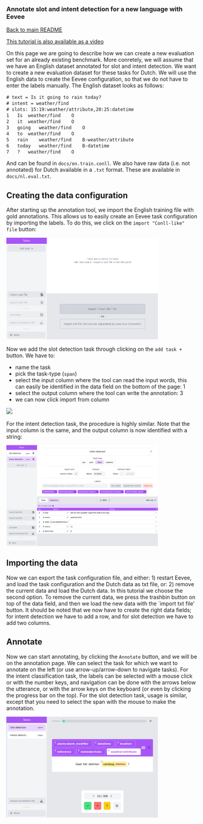 ### Annotate slot and intent detection for a new language with Eevee

[Back to main README](../README.md)

[This tutorial is also available as a video](https://youtu.be/COzBEfWdVnA)

On this page we are going to describe how we can create a new evaluation set
for an already existing benchmark. More conretely, we will assume that we have
an English dataset annotated for slot and intent detection. We want to create a
new evaluation dataset for these tasks for Dutch. We will use the English data
to create the Eevee configuration, so that we do not have to enter the labels
manually. The English dataset looks as follows:

```
# text = Is it going to rain today?
# intent = weather/find
# slots: 15:19:weather/attribute,20:25:datetime
1	Is	weather/find	O
2	it	weather/find	O
3	going	weather/find	O
4	to	weather/find	O
5	rain	weather/find	B-weather/attribute
6	today	weather/find	B-datetime
7	?	weather/find	O

```

And can be found in `docs/en.train.conll`. We also have raw data (i.e. not
annotated) for Dutch available in a `.txt` format. These are available in
`docs/nl.eval.txt`. 

## Creating the data configuration
After starting up the annotation tool, we import the English training file with 
gold annotations. This allows us to easily create an Eevee task configuration by
importing the labels. To do this, we click on the `import "Conll-like" file` button:

<img src="import-conll.png" width="400px">

Now we add the slot detection task through clicking on the `add task +` button.
We have to:
* name the task
* pick the task-type (`span`)
* select the input column where the tool can read the input words, this can
  easily be identified in the data field on the bottom of the page: 1
* select the output column where the tool can write the annotation: 3
* we can now click import from column

<img src="'slot-detection.png" width="400px">


For the intent detection task, the procedure is highly similar. Note that the
input column is the same, and the output column is now identified with a string:

<img src="intent-detection.png" width="400px">

## Importing the data
Now we can export the task configuration file, and either: 1) restart Eevee, and
load the task configuration and the Dutch data as txt file, or: 2) remove the current
data and load the Dutch data. In this tutorial we choose the second option. To remove
the current data, we press the trashbin button on top of the data field, and
then we load the new data with the `import txt file' button. It should be noted
that we now have to create the right data fields; for intent detection we have
to add a row, and for slot detection we have to add two columns.



## Annotate
Now we can start annotating, by clicking the `Annotate` button, and we will be on 
the annotation page. We can select the task for which we want to annotate on the left
(or use arrow-up/arrow-down to navigate tasks). For the intent classification task, 
the labels can be selected with a mouse click or with the number keys, and navigation can
be done with the arrows below the utterance, or with the arrow keys on the keyboard (or even
by clicking the progress bar on the top). For the slot detection task, usage is similar, except
that you need to select the span with the mouse to make the annotation.

<img src="xsid-annotation.png" width="400px">




